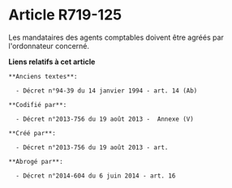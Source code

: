 # Article R719-125

Les mandataires des agents comptables doivent être agréés par l'ordonnateur concerné.

**Liens relatifs à cet article**

	**Anciens textes**:

	  - Décret n°94-39 du 14 janvier 1994 - art. 14 (Ab)

	**Codifié par**:

	  - Décret n°2013-756 du 19 août 2013 -  Annexe (V)

	**Créé par**:

	  - Décret n°2013-756 du 19 août 2013 - art.

	**Abrogé par**:

	  - Décret n°2014-604 du 6 juin 2014 - art. 16
